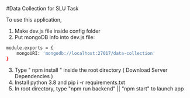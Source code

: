 #Data Collection for SLU Task 

To use this application, 

1. Make dev.js file inside config folder
2. Put mongoDB info into dev.js file:
```bash
module.exports = {
    mongoURI: 'mongodb://localhost:27017/data-collection'
}
``` 
3. Type  " npm install " inside the root directory  ( Download Server Dependencies )
4. Install python 3.8 and pip i -r requirements.txt
5. In root directory, type "npm run backend" || "npm start" to launch app



